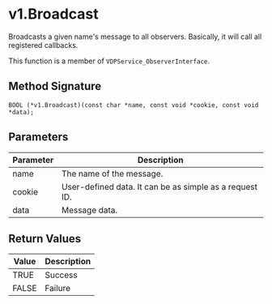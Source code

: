 # v1.Broadcast

Broadcasts a given name's message to all observers. Basically, it will call all registered callbacks.

This function is a member of `VDPService_ObserverInterface`.

## Method Signature
```
BOOL (*v1.Broadcast)(const char *name, const void *cookie, const void *data); 
```

## Parameters

| Parameter | Description |
| --------- | ----------- |
| name | The name of the message. |
| cookie | User-defined data. It can be as simple as a request ID. |
| data | Message data. | 

## Return Values

| Value | Description |
| ----- | ----------- |
| TRUE | Success |
| FALSE | Failure |


